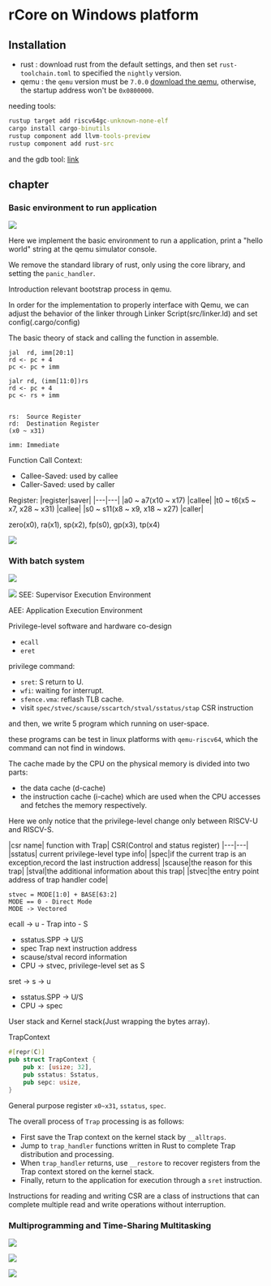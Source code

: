 # rCore on Windows platform

## Installation

- rust : download rust from the default settings, and then set `rust-toolchain.toml` to specified the `nightly` version.
- qemu : the `qemu` version must be `7.0.0` [download the qemu](https://qemu.weilnetz.de/w64/2022/qemu-w64-setup-20220419.exe), otherwise, the startup address won't be `0x0800000`.

needing tools:

```cmd
rustup target add riscv64gc-unknown-none-elf
cargo install cargo-binutils
rustup component add llvm-tools-preview
rustup component add rust-src
```

and the gdb tool: [link](https://static.dev.sifive.com/dev-tools/riscv64-unknown-elf-gcc-8.3.0-2020.04.1-x86_64-w64-mingw32.zip)

## chapter

### Basic environment to run application

![](/pictures/basic_run_applicaton.png)

Here we implement the basic environment to run a application, print a "hello world" string at the qemu simulator console.

We remove the standard library of rust, only using the core library, and setting the `panic_handler`.

Introduction relevant bootstrap process in qemu.

In order for the implementation to properly interface with Qemu,
we can adjust the behavior of the linker through Linker Script(src/linker.ld) and set config(.cargo/config)

The basic theory of stack and calling the function in assemble.

```
jal  rd, imm[20:1]
rd <- pc + 4
pc <- pc + imm

jalr rd, (imm[11:0])rs
rd <- pc + 4
pc <- rs + imm


rs:  Source Register
rd:  Destination Register
(x0 ~ x31)

imm: Immediate
```

Function Call Context:

- Callee-Saved: used by callee
- Caller-Saved: used by caller

Register:
|register|saver|
|---|---|
|a0 ~ a7(x10 ~ x17) |callee|
|t0 ~ t6(x5 ~ x7, x28 ~ x31) |callee|
|s0 ~ s11(x8 ~ x9, x18 ~ x27) |caller|

zero(x0), ra(x1), sp(x2), fp(s0), gp(x3), tp(x4)

![](pictures/stack_frame.png)

### With batch system

![](/pictures/with_batch_system.png)

![](/pictures/Privilege-level-architecture.png)
SEE: Supervisor Execution Environment

AEE: Application Execution Environment

Privilege-level software and hardware co-design

- `ecall`
- `eret`

privilege command:

- `sret`: S return to U.
- `wfi`: waiting for interrupt.
- `sfence.vma`: reflash TLB cache.
- visit `spec/stvec/scause/sscartch/stval/sstatus/stap` CSR instruction

and then, we write 5 program which running on user-space.

these programs can be test in linux platforms with `qemu-riscv64`, which the command can not find in windows.

The cache made by the CPU on the physical memory is divided into two parts:

- the data cache (d-cache)
- the instruction cache (i-cache)
  which are used when the CPU accesses and fetches the memory respectively.

Here we only notice that the privilege-level change only between RISCV-U and RISCV-S.

|csr name| function with Trap|
CSR(Control and status register)
|---|---|
|sstatus| current privilege-level type info|
|spec|if the current trap is an exception,record the last instruction address|
|scause|the reason for this trap|
|stval|the additional information about this trap|
|stvec|the entry point address of trap handler code|

```
stvec = MODE[1:0] + BASE[63:2]
MODE == 0 - Direct Mode
MODE -> Vectored
```

ecall -> u - Trap into - S

- sstatus.SPP -> U/S
- spec Trap next instruction address
- scause/stval record information
- CPU -> stvec, privilege-level set as S

sret -> s -> u

- sstatus.SPP -> U/S
- CPU -> spec

User stack and Kernel stack(Just wrapping the bytes array).

TrapContext

```rust
#[repr(C)]
pub struct TrapContext {
    pub x: [usize; 32],
    pub sstatus: Sstatus,
    pub sepc: usize,
}
```

General purpose register `x0~x31`, `sstatus`, `spec`.

The overall process of `Trap` processing is as follows:

- First save the Trap context on the kernel stack by `__alltraps`.
- Jump to `trap_handler` functions written in Rust to complete Trap distribution and processing.
- When `trap_handler` returns, use `__restore` to recover registers from the Trap context stored on the kernel stack.
- Finally, return to the application for execution through a `sret` instruction.

Instructions for reading and writing CSR are a class of instructions that can
complete multiple read and write operations without interruption.

### Multiprogramming and Time-Sharing Multitasking

![](/pictures/multiprogramming_and_time_sharing_multitasking.png)

![](/pictures/overall_structure.png)

![](pictures/TimesharingOS.png)
